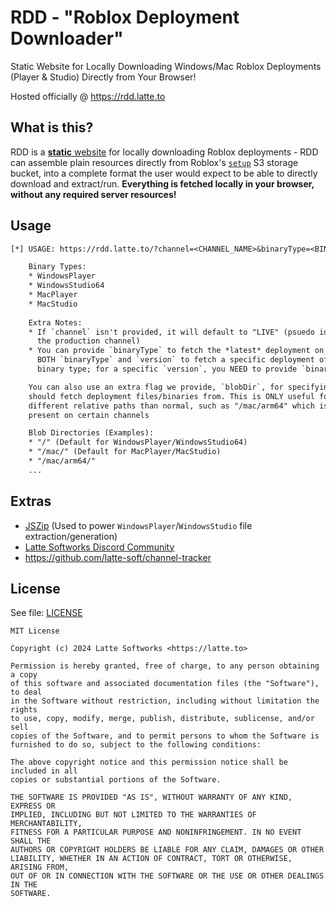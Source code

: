 # RDD - "Roblox Deployment Downloader"

Static Website for Locally Downloading Windows/Mac Roblox Deployments (Player & Studio) Directly from Your Browser!


Hosted officially @ <https://rdd.latte.to>

## What is this?

RDD is a [**static** website](https://en.wikipedia.org/wiki/Static_web_page) for locally downloading Roblox deployments - RDD can assemble plain resources directly from Roblox's [`setup`](https://setup.rbxcdn.com) S3 storage bucket, into a complete format the user would expect to be able to directly download and extract/run. **Everything is fetched locally in your browser, without any required server resources!**

## Usage

```txt
[*] USAGE: https://rdd.latte.to/?channel=<CHANNEL_NAME>&binaryType=<BINARY_TYPE>&version=<VERSION_HASH>

    Binary Types:
    * WindowsPlayer
    * WindowsStudio64
    * MacPlayer
    * MacStudio
    
    Extra Notes:
    * If `channel` isn't provided, it will default to "LIVE" (psuedo identifier for
      the production channel)
    * You can provide `binaryType` to fetch the *latest* deployment on a channel, or
      BOTH `binaryType` and `version` to fetch a specific deployment of a specific
      binary type; for a specific `version`, you NEED to provide `binaryType` aswell

    You can also use an extra flag we provide, `blobDir`, for specifying where RDD
    should fetch deployment files/binaries from. This is ONLY useful for using
    different relative paths than normal, such as "/mac/arm64" which is specifically
    present on certain channels

    Blob Directories (Examples):
    * "/" (Default for WindowsPlayer/WindowsStudio64)
    * "/mac/" (Default for MacPlayer/MacStudio)
    * "/mac/arm64/"
    ...

```

## Extras

* [JSZip](https://github.com/Stuk/jszip) (Used to power `WindowsPlayer`/`WindowsStudio` file extraction/generation)
* [Latte Softworks Discord Community](https://latte.to/discord)
* <https://github.com/latte-soft/channel-tracker>

## License

See file: [LICENSE](LICENSE)

```
MIT License

Copyright (c) 2024 Latte Softworks <https://latte.to>

Permission is hereby granted, free of charge, to any person obtaining a copy
of this software and associated documentation files (the "Software"), to deal
in the Software without restriction, including without limitation the rights
to use, copy, modify, merge, publish, distribute, sublicense, and/or sell
copies of the Software, and to permit persons to whom the Software is
furnished to do so, subject to the following conditions:

The above copyright notice and this permission notice shall be included in all
copies or substantial portions of the Software.

THE SOFTWARE IS PROVIDED "AS IS", WITHOUT WARRANTY OF ANY KIND, EXPRESS OR
IMPLIED, INCLUDING BUT NOT LIMITED TO THE WARRANTIES OF MERCHANTABILITY,
FITNESS FOR A PARTICULAR PURPOSE AND NONINFRINGEMENT. IN NO EVENT SHALL THE
AUTHORS OR COPYRIGHT HOLDERS BE LIABLE FOR ANY CLAIM, DAMAGES OR OTHER
LIABILITY, WHETHER IN AN ACTION OF CONTRACT, TORT OR OTHERWISE, ARISING FROM,
OUT OF OR IN CONNECTION WITH THE SOFTWARE OR THE USE OR OTHER DEALINGS IN THE
SOFTWARE.
```

